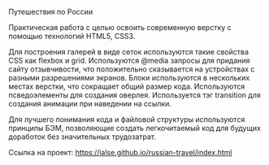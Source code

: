 Путешествия по России

Практическая работа с целью освоить современную верстку с помощью технологий HTML5, CSS3.

Для построения галерей в виде сеток используются такие свойства CSS как flexbox и grid. Используются @media запросы для придания сайту отзывчивости, что положительно сказывается на устройствах с разными разрешениями экранов. Блоки используются в нескольких местах верстки, что сокращает общий размер кода. Используются псведоэлементы для создания оверлея. Используется тэг transition для создания анимации при наведении на ссылки.

Для лучшего понимания кода и файловой структуры используются принципы БЭМ, позволяющие создать легкочитаемый код для будущих доработок без значительных трудозатрат.

Ссылка на проект: https://ialse.github.io/russian-travel/index.html
